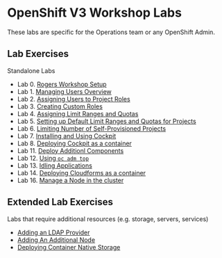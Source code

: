 # OpenShift V3 Workshop Labs

These labs are specific for the Operations team or any OpenShift Admin.

## Lab Exercises


Standalone Labs

* Lab 0. [Rogers Workshop Setup](rogers_setup.md)
* Lab 1. [Managing Users Overview](managing_users_overview.md)
* Lab 2. [Assigning Users to Project Roles](assigning_users_to_project_roles.md)
* Lab 3. [Creating Custom Roles](creating_custom_roles.md)
* Lab 4. [Assigning Limit Ranges and Quotas](assigning_limit_ranges_and_quotas.md)
* Lab 5. [Setting up Default Limit Ranges and Quotas for Projects](setting_up_default_limit_ranges_and_quotas_for_projects.md)
* Lab 6. [Limiting Number of Self-Provisioned Projects](limiting_number_of_self-provisioned_projects.md)
* Lab 7. [Installing and Using Cockpit](installing_and_using_cockpit.md)
* Lab 8. [Deploying Cockpit as a container](deploying_cockpit_as_a_container.md)
* Lab 11. [Deploy Additionl Components](deploy_additional_components.md)
* Lab 12. [Using `oc adm top`](oc_adm_top.md)
* Lab 13. [Idling Applications](idling_applications.md)
* Lab 14. [Deploying Cloudforms as a container](deploying_cfme.md)
* Lab 16. [Manage a Node in the cluster](manage_node.md)

## Extended Lab Exercises

Labs that require additional resources (e.g. storage, servers, services)

* [Adding an LDAP Provider](adding_an_ldap_provider.md)
* [Adding An Additional Node](adding_an_additional_node.md)
* [Deploying Container Native Storage](cns.md)
